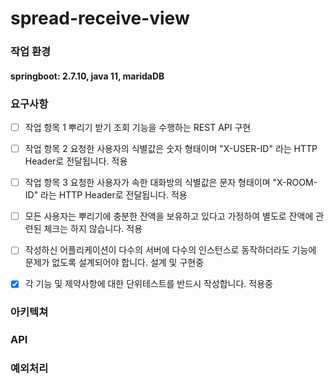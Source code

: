 # spread-receive-view

### 작업 환경
#### springboot: 2.7.10, java 11, maridaDB

### 요구사항
- [ ] 작업 항목 1 뿌리기 받기 조회 기능을 수행하는 REST API 구현
- [ ] 작업 항목 2 요청한 사용자의 식별값은 숫자 형태이며 "X-USER-ID" 라는 HTTP Header로 전달됩니다. 적용
- [ ] 작업 항목 3 요청한 사용자가 속한 대화방의 식별값은 문자 형태이며 "X-ROOM-ID" 라는 HTTP Header로 전달됩니다. 적용
- [ ] 모든 사용자는 뿌리기에 충분한 잔액을 보유하고 있다고 가정하여 별도로 잔액에 관련된 체크는 하지 않습니다. 적용
- [ ] 작성하신 어플리케이션이 다수의 서버에 다수의 인스턴스로 동작하더라도 기능에 문제가 없도록 설계되어야 합니다. 설계 및 구현중
- [x] 각 기능 및 제약사항에 대한 단위테스트를 반드시 작성합니다. 적용중


### 아키텍쳐


### API


### 예외처리




